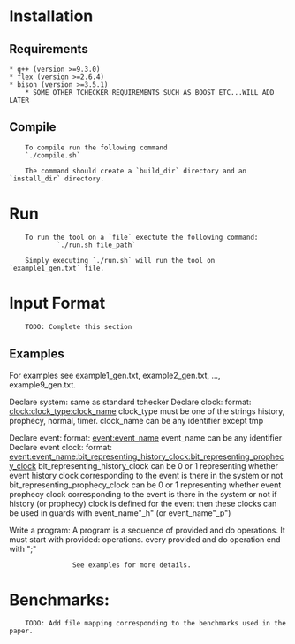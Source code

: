 
# Installation
## Requirements
	* g++ (version >=9.3.0)
	* flex (version >=2.6.4)
	* bison (version >=3.5.1)
        * SOME OTHER TCHECKER REQUIREMENTS SUCH AS BOOST ETC...WILL ADD LATER

## Compile
        To compile run the following command 
        `./compile.sh`

        The command should create a `build_dir` directory and an `install_dir` directory.

# Run
        To run the tool on a `file` exectute the following command:
                `./run.sh file_path`
        
        Simply executing `./run.sh` will run the tool on `example1_gen.txt` file.


# Input Format
        TODO: Complete this section
## Examples
 For examples see example1_gen.txt, example2_gen.txt, ..., example9_gen.txt.

Declare system: same as standard tchecker
Declare clock: format: <clock:clock_type:clock_name>
        clock_type must be one of the strings history, prophecy, normal, timer.
        clock_name can be any identifier except tmp

Declare event: format: <event:event_name>
        event_name can be any identifier
Declare event clock: format: <event:event_name:bit_representing_history_clock:bit_representing_prophecy_clock>
         bit_representing_history_clock can be 0 or 1 representing whether event history clock corresponding to the event is there in the system or not
         bit_representing_prophecy_clock can be 0 or 1 representing whether event prophecy clock corresponding to the event is there in the system or not
         if history (or prophecy) clock is defined for the event then these clocks can be used in guards with event_name"_h" (or event_name"_p")
         
Write a program: A program is a sequence of provided and do operations. It must start with provided: operations.
                    every provided and do operation end with ";"
                    
                    See examples for more details.


# Benchmarks:
        TODO: Add file mapping corresponding to the benchmarks used in the paper.